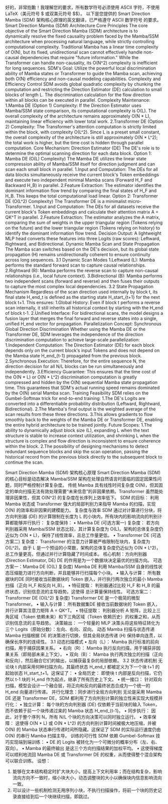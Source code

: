 好的，非常抱歉！我理解您的要求，所有数学符号必须使用 ASCII 字符，不使用 LaTeX（美元符号 $ 或双美元符号 $$）。
以下是您提供的 Smart Direction Mamba (SDM) 架构核心原理的英文翻译，已严格遵守 ASCII 数学符号 的要求。
Smart Direction Mamba (SDM) Architecture Core Principles
The core objective of the Smart Direction Mamba (SDM) architecture is to dynamically resolve the fixed causality problem faced by the Mamba/SSM architecture when processing natural language, while strictly controlling computational complexity. Traditional Mamba has a linear time complexity of O(N), but its fixed, unidirectional scan cannot effectively handle non-causal dependencies that require "future information." While the Transformer can handle non-causality, its O(N^2) complexity is inefficient for long sequences.
SDM's Goal: Utilize the powerful local discrimination ability of Mamba states or Transformer to guide the Mamba scan, achieving both O(N) efficiency and non-causal modeling capabilities.
Complexity and Efficiency Control
SDM avoids global quadratic complexity by chunking the computation and restricting the Direction Estimator (DE) calculation to small blocks of length L. The discrimination calculation for the flow direction within all blocks can be executed in parallel.
Complexity Maintenance:
 1.Mamba DE (Option 1) Complexity: If the Direction Estimator uses Mamba/SSM state comparison, its computational complexity is O(L). The overall complexity of the architecture remains approximately O(N * L), maintaining linear efficiency with lower total work.
 2.Transformer DE (Option 2) Complexity: The Transformer's attention computation is strictly limited within the block, with complexity O(L^2). Since L is a preset small constant, the overall complexity of the architecture is still approximately O(N * L^2); the total work is higher, but the time cost is hidden through parallel computation.
Core Mechanism: Direction Estimator (DE)
The DE's role is to determine the optimal scanning direction for each data block.
Option 1: Mamba DE (O(L) Complexity)
The Mamba DE utilizes the linear state compression ability of Mamba/SSM itself for direction judgment and can scan each small block in parallel.
 1.Input and Computation: The DEs for all data blocks simultaneously receive the current block's Token embeddings and execute two independent minimal Mamba scans (Forward H_F and Backward H_B) in parallel.
 2.Feature Extraction: The estimator identifies the dominant information flow trend by comparing the final states of H_F and H_B. This keeps the total computational load linear.
Option 2: Transformer DE (O(L^2) Complexity)
The Transformer DE is a minimalist micro-Transformer.
 1.Input and Computation: The DEs for all datasets receive the current block's Token embeddings and calculate their attention matrix A = QK^T in parallel.
 2.Feature Extraction: The estimator analyzes the A matrix, comparing the sum of weights in the upper triangular region (Tokens relying on the future) and the lower triangular region (Tokens relying on history) to identify the dominant information flow trend.
Decision Output:
A lightweight MLP head converts these features into three Logits (raw scores): Leftward, Rightward, and Bidirectional.
Dynamic Mamba Scan and State Propagation
The Mamba scan switches based on the DE's decision, but its global state propagation (H) remains unidirectionally coherent to ensure continuity across long sequences.
3.1 Dynamic Scan Modes
 1.Leftward (L): Mamba performs the standard forward scan to capture causal relationships.
 2.Rightward (R): Mamba performs the reverse scan to capture non-causal relationships (i.e., local future context).
 3.Bidirectional (B): Mamba performs two independent scans (forward and reverse) and then fuses their outputs to capture the most complex local dependencies.
3.2 State Propagation Mechanism
Regardless of the scan direction used internally by block t, its final state H_end_t is defined as the starting state H_start_{t+1} for the next block t+1. This ensures:
 1.Global History: Even if block t performs a reverse scan internally, it still inherits all historical context by starting with the H_end of block t-1.
 2.Unified Interface: For bidirectional scans, the model designs a fusion layer that merges the final forward and reverse states into a single, unified H_end vector for propagation.
Parallelization Concept: Synchronous Global Direction Discrimination
Whether using the Mamba DE or the Transformer DE, SDM leverages the independence of the direction discrimination computation to achieve large-scale parallelization:
 1.Independent Computation: The Direction Estimator (DE) for each block depends only on the current block's input Tokens and does not depend on the Mamba state H_end_{t-1} propagated from the previous block.
 2.Synchronous Execution: Therefore, for the entire sequence N, the direction decision for all N/L blocks can be run simultaneously and independently.
 3.Efficiency Guarantee: This ensures that the time cost of the O(N * L) or O(N * L^2) discrimination computation is greatly compressed and hidden by the O(N) sequential Mamba state propagation time. This guarantees that SDM's actual running speed remains dominated by the O(N) serial Mamba scan.
Training Feasibility
SDM relies on the Gumbel-Softmax trick for end-to-end training:
 1.The DE's Logits are converted into a differentiable probability distribution (Leftward, Rightward, Bidirectional).
 2.The Mamba's final output is the weighted average of the scan results from these three directions.
 3.This allows gradients to flow smoothly back to the weights of the Mamba DE or Transformer DE, enabling the entire hybrid architecture to be trained jointly.
Future Scopes:
 1.The ability to dynamically adjust block size (L), expanding L when the text structure is stable to increase context utilization, and shrinking L when the structure is complex and flow direction is inconsistent to ensure coherence within the block.
 2.The possibility of designing mechanisms to detect redundant sequence blocks and skip the scan operation, passing the historical record from the previous block directly to the subsequent block to continue the scan.

Smart Direction Mamba (SDM) 架构核心原理
Smart Direction Mamba (SDM) 的核心目标是动态解决 Mamba/SSM 架构在处理自然语言时面临的固定因果性问题，同时严格控制计算复杂度。 传统 Mamba 具有线性时间复杂度 O(N)，但其固定的单向扫描无法有效处理需要“未来信息”的非因果依赖。Transformer 虽然能处理非因果性，但其 O(N^2) 的复杂度在长序列上效率低下。
SDM 的目标： 利用 Mamba 状态或 Transformer 强大的局部判别力来指导 Mamba 的扫描，实现 O(N) 的效率和非因果的建模能力。
复杂度与效率
SDM 通过对计算进行分块，将 方向判别器 (DE) 的计算限制在长度为 L 的小块内，所有块内的影响流向的判别计算都能够并行执行：
复杂度保持：
• Mamba DE (可选方案一) 复杂度： 若方向判别器采用 Mamba/SSM 状态比较，其计算复杂度为 O(L)。架构的总体复杂度仍近似为 O(N * L)，保持了线性效率，且总工作量更低。
• Transformer DE (可选方案二) 复杂度： Transformer 的注意力计算被严格限制在块内，复杂度为 O(L^2)。由于 L 是一个预设的小常数，架构的总体复杂度仍近似为 O(N * L^2)，总工作量更高，但通过并行计算隐藏了时间成本。
核心机制：方向判别器 (Direction Estimator, DE)
DE 的作用是为一个数据块决定最优的扫描方向。
可选方案一：Mamba DE (O(L) 复杂度)
Mamba DE 利用 Mamba/SSM 自身的线性状态压缩能力进行方向判断，并且能够并行扫描每个小块。
• 输入与计算： 所有数据块的DE 同时接收当前数据块的 Token 嵌入，并行执行两次独立的最小 Mamba 扫描（正向 H_F 和反向 H_B）。
• 特征提取： 判别器通过比较 H_F 和 H_B 的最终状态，识别信息流的主导趋势。这使得 总计算量保持线性。
可选方案二：Transformer DE (O(L^2) 复杂度)
Transformer DE 是一个极简的微型 Transformer。
• 输入与计算： 所有数据集DE 接收当前数据块的 Token 嵌入，并行计算其注意力矩阵 A = QK^T。
• 特征提取： 判别器分析 A 矩阵，比较上三角区域（Token 依赖未来）和下三角区域（Token 依赖历史）的权重之和，从而识别信息流的主导趋势。
决策输出：
一个轻量的 MLP 决策头将这些特征转化为三个 Logits（原始分数）：左向、右向、双向。
动态 Mamba 扫描与状态传递
Mamba 扫描根据 DE 的决策进行切换，但其全局状态传递 (H) 保持单向连贯，以确保长序列的连续性。
3.1 动态扫描模式
• 左向（L）： Mamba 执行标准的前向扫描，用于捕获因果关系。
• 右向（R）： Mamba 执行反向扫描，用于捕获非因果关系（即局部未来上下文）。
• 双向（B）： Mamba 执行两次独立的扫描（正向和反向），然后融合它们的输出，以捕获最复杂的局部依赖。
3.2 状态传递机制
无论块 t 内部采用何种扫描方向，其最终状态 H_end_t 都被定义为下一个块 t+1 的起始状态 H_start_t+1。这保证了：
• 全局历史： 即使块 t 内部是反向扫描，它仍然以 t-1 块的 H_end 作为起点，继承了所有历史上下文。
• 统一接口： 针对双向扫描，模型会设计一个融合层，将正向和反向的最终状态合成为一个统一的 H_end 向量进行传递。
并行化理念：同步进行全局方向判别
无论是采用 Mamba DE 还是 Transformer DE，SDM 都利用了方向判别计算的独立性来实现大规模并行化：
• 独立计算： 每个块的方向判别器 (DE) 仅依赖于当前块的输入 Token，而不依赖于前一个块传递过来的 Mamba 状态 H_end_{t-1}。
• 同步执行： 因此，对于整个序列 N，所有 N/L 个块的方向决策可以同时独立运行。
• 效率保障： 这使得 O(N * L) 或 O(N * L^2) 的方向判别计算时间被极大地压缩，并被 O(N) 的 Mamba 状态串行传递时间所隐藏。这保证了 SDM 的实际运行速度仍由 O(N) 的串行 Mamba 扫描主导。
训练的可行性
SDM 依赖 Gumbel-Softmax 技巧实现端到端训练：
• DE 的 Logits 被转化为一个可微分的概率分布（左、右、双向）。
• Mamba 的最终输出 是这三个方向扫描结果的加权平均。
• 这使得梯度可以顺利地流回 Mamba DE 或 Transformer DE 的权重，从而使得整个混合架构可以联合训练。
设想：
1. 能够在文本结构稳定时扩大块大小，提高上下文利用率；而在结构复杂，影响流向方向不一致时，缩小块大小，动态调整块的大小以确保块内信息影响流向一致。
2. 可以设计一些机制检测无用序列小块，不执行扫描操作，将前一个块的历史记录直接给到后一个块继续扫描，即跳过。

